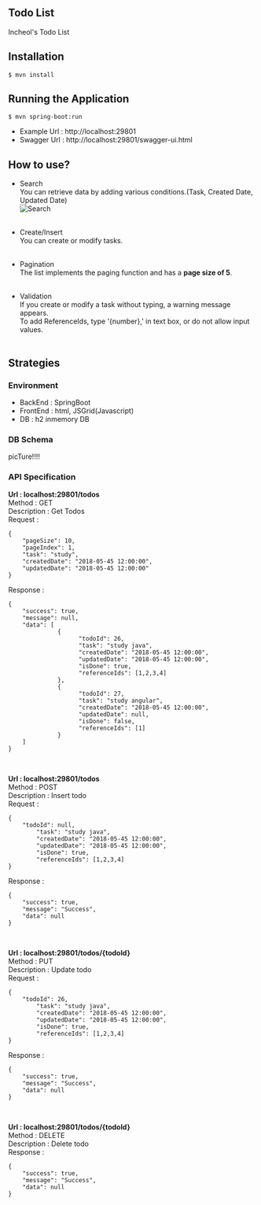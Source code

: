 ## Todo List
Incheol's Todo List

## Installation
```
$ mvn install
```

## Running the Application
```
$ mvn spring-boot:run
```

- Example Url : http://localhost:29801
- Swagger Url : http://localhost:29801/swagger-ui.html

## How to use?
- Search<br/>
You can retrieve data by adding various conditions.(Task, Created Date, Updated Date)<br/>
![Search]({{site.baseurl}}//Search.PNG)<br/><br/>

- Create/Insert<br/>
You can create or modify tasks.<br/><br/>

- Pagination<br/>
The list implements the paging function and has a **page size of 5**.<br/><br/>

- Validation <br/>
If you create or modify a task without typing, a warning message appears. <br/>
To add ReferenceIds, type '{number},' in text box, or do not allow input values.<br/><br/>

## Strategies

### Environment
- BackEnd : SpringBoot
- FrontEnd : html, JSGrid(Javascript)
- DB : h2 inmemory DB

### DB Schema
picTure!!!!


### API Specification

**Url : localhost:29801/todos <br />**
Method : GET <br />
Description : Get Todos <br />
Request : 
```
{
	"pageSize": 10,
	"pageIndex": 1,
	"task": "study",
	"createdDate": "2018-05-45 12:00:00",
	"updatedDate": "2018-05-45 12:00:00"
}
```
Response :
```
{
	"success": true,
	"message": null,
	"data": [
              {
                    "todoId": 26,
                    "task": "study java",
                    "createdDate": "2018-05-45 12:00:00",
                    "updatedDate": "2018-05-45 12:00:00",
                    "isDone": true,
                    "referenceIds": [1,2,3,4]
              },
              {
                    "todoId": 27,
                    "task": "study angular",
                    "createdDate": "2018-05-45 12:00:00",
                    "updatedDate": null,
                    "isDone": false,
                    "referenceIds": [1]
              }
    ]
}
```
<br />

**Url : localhost:29801/todos <br />**
Method : POST <br />
Description : Insert todo <br />
Request : 
```
{
	"todoId": null,
        "task": "study java",
        "createdDate": "2018-05-45 12:00:00",
        "updatedDate": "2018-05-45 12:00:00",
        "isDone": true,
    	"referenceIds": [1,2,3,4]
}
```
Response :
```
{
	"success": true,
	"message": "Success",
	"data": null
}
```
<br />

**Url : localhost:29801/todos/{todoId} <br />**
Method : PUT <br />
Description : Update todo <br />
Request : 
```
{
	"todoId": 26,
        "task": "study java",
        "createdDate": "2018-05-45 12:00:00",
        "updatedDate": "2018-05-45 12:00:00",
        "isDone": true,
    	"referenceIds": [1,2,3,4]
}
```
Response :
```
{
	"success": true,
	"message": "Success",
	"data": null
}
```
<br />

**Url : localhost:29801/todos/{todoId} <br />**
Method : DELETE <br />
Description : Delete todo <br />
Response :
```
{
	"success": true,
	"message": "Success",
	"data": null
}
```






